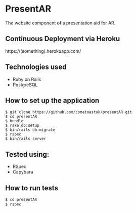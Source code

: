 PresentAR
==========
The website component of a presentation aid for AR.

Continuous Deployment via Heroku
----
https://(something).herokuapp.com/

Technologies used
----
- Ruby on Rails
- PostgreSQL

How to set up the application
----
```
$ git clone https://github.com/comatoastuk/presentAR.git
$ cd presentAR
$ bundle
$ rake db:setup
$ bin/rails db:migrate
$ rspec
$ bin/rails server
```
Tested using:
----
- RSpec
- Capybara

How to run tests
----
```sh
$ cd presentAR
$ rspec
```
